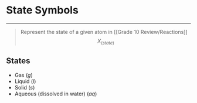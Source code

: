 # State Symbols
---
> Represent the state of a given atom in [[Grade 10 Review/Reactions]]
$$X_{(state)}$$
## States
- Gas $(g)$
- Liquid $(l)$
- Solid $(s)$
- Aqueous (dissolved in water) $(aq)$
